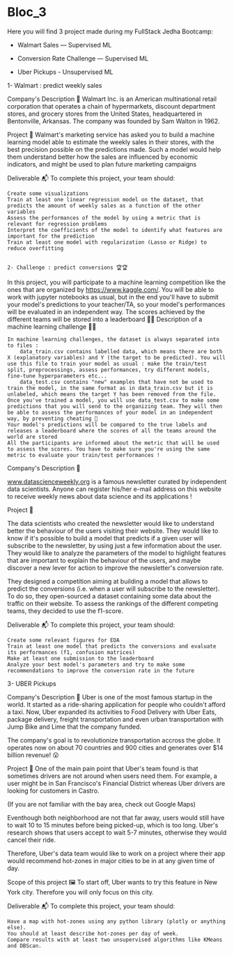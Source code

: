 # Bloc_3

Here you will find 3 project made during my FullStack Jedha Bootcamp:

- Walmart Sales — Supervised ML

- Conversion Rate Challenge — Supervised ML

- Uber Pickups - Unsupervised ML


1- Walmart : predict weekly sales

Company's Description 📇
Walmart Inc. is an American multinational retail corporation that operates a chain of hypermarkets, discount department stores, and grocery stores from the United States, headquartered in Bentonville, Arkansas. The company was founded by Sam Walton in 1962.

Project 🚧
Walmart's marketing service has asked you to build a machine learning model able to estimate the weekly sales in their stores, with the best precision possible on the predictions made. Such a model would help them understand better how the sales are influenced by economic indicators, and might be used to plan future marketing campaigns

Deliverable 📬
To complete this project, your team should:

    Create some visualizations
    Train at least one linear regression model on the dataset, that predicts the amount of weekly sales as a function of the other variables
    Assess the performances of the model by using a metric that is relevant for regression problems
    Interpret the coefficients of the model to identify what features are important for the prediction
    Train at least one model with regularization (Lasso or Ridge) to reduce overfitting
    
    
    2- Challenge : predict conversions 🏆🏆

In this project, you will participate to a machine learning competition like the ones that are organized by https://www.kaggle.com/. You will be able to work with jupyter notebooks as usual, but in the end you'll have to submit your model's predictions to your teacher/TA, so your model's performances will be evaluated in an independent way. The scores achieved by the different teams will be stored into a leaderboard 🏅🏅
Description of a machine learning challenge 🚴🚴

    In machine learning challenges, the dataset is always separated into to files :
        data_train.csv contains labelled data, which means there are both X (explanatory variables) and Y (the target to be predicted). You will use this file to train your model as usual : make the train/test split, preprocessings, assess performances, try different models, fine-tune hyperparameters etc...
        data_test.csv contains "new" examples that have not be used to train the model, in the same format as in data_train.csv but it is unlabeled, which means the target Y has been removed from the file. Once you've trained a model, you will use data_test.csv to make some predictions that you will send to the organizing team. They will then be able to assess the performances of your model in an independent way, by preventing cheating 🤸
    Your model's predictions will be compared to the true labels and releases a leaderboard where the scores of all the teams around the world are stored
    All the participants are informed about the metric that will be used to assess the scores. You have to make sure you're using the same metric to evaluate your train/test performances !

Company's Description 📇

www.datascienceweekly.org is a famous newsletter curated by independent data scientists. Anyone can register his/her e-mail address on this website to receive weekly news about data science and its applications !

Project 🚧

The data scientists who created the newsletter would like to understand better the behaviour of the users visiting their website. They would like to know if it's possible to build a model that predicts if a given user will subscribe to the newsletter, by using just a few information about the user. They would like to analyze the parameters of the model to highlight features that are important to explain the behaviour of the users, and maybe discover a new lever for action to improve the newsletter's conversion rate.

They designed a competition aiming at building a model that allows to predict the conversions (i.e. when a user will subscribe to the newsletter). To do so, they open-sourced a dataset containing some data about the traffic on their website. To assess the rankings of the different competing teams, they decided to use the f1-score.

Deliverable 📬
To complete this project, your team should:

    Create some relevant figures for EDA
    Train at least one model that predicts the conversions and evaluate its performances (f1, confusion matrices)
    Make at least one submission to the leaderboard
    Analyze your best model's parameters and try to make some recommendations to improve the conversion rate in the future
    

3- UBER Pickups

Company's Description 📇
Uber is one of the most famous startup in the world. It started as a ride-sharing application for people who couldn't afford a taxi. Now, Uber expanded its activities to Food Delivery with Uber Eats, package delivery, freight transportation and even urban transportation with Jump Bike and Lime that the company funded.

The company's goal is to revolutionize transportation accross the globe. It operates now on about 70 countries and 900 cities and generates over $14 billion revenue! 😮

Project 🚧
One of the main pain point that Uber's team found is that sometimes drivers are not around when users need them. For example, a user might be in San Francisco's Financial District whereas Uber drivers are looking for customers in Castro.

(If you are not familiar with the bay area, check out Google Maps)

Eventhough both neighborhood are not that far away, users would still have to wait 10 to 15 minutes before being picked-up, which is too long. Uber's research shows that users accept to wait 5-7 minutes, otherwise they would cancel their ride.

Therefore, Uber's data team would like to work on a project where their app would recommend hot-zones in major cities to be in at any given time of day.

Scope of this project 🖼️
To start off, Uber wants to try this feature in New York city. Therefore you will only focus on this city.


Deliverable 📬
To complete this project, your team should:

    Have a map with hot-zones using any python library (plotly or anything else).
    You should at least describe hot-zones per day of week.
    Compare results with at least two unsupervised algorithms like KMeans and DBScan.
